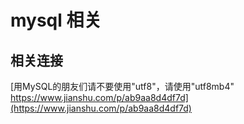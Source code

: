 # mysql 相关

## 相关连接
[用MySQL的朋友们请不要使用"utf8"，请使用"utf8mb4" https://www.jianshu.com/p/ab9aa8d4df7d](https://www.jianshu.com/p/ab9aa8d4df7d)
